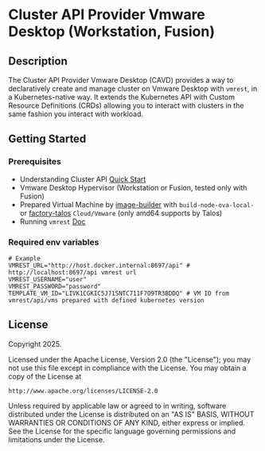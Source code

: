# Cluster API Provider Vmware Desktop (Workstation, Fusion)

## Description
The Cluster API Provider Vmware Desktop (CAVD) provides a way to declaratively create and manage cluster on Vmware Desktop with `vmrest`, in a Kubernetes-native way. It extends the Kubernetes API with Custom Resource Definitions (CRDs) allowing you to interact with clusters in the same fashion you interact with workload.

## Getting Started

### Prerequisites
- Understanding Cluster API [Quick Start](https://cluster-api.sigs.k8s.io/user/quick-start)
- Vmware Desktop Hypervisor (Workstation or Fusion, tested only with Fusion)
- Prepared Virtual Machine by [image-builder](https://image-builder.sigs.k8s.io/capi/providers/vsphere) with `build-node-ova-local-` or [factory-talos](https://factory.talos.dev/) `Cloud/Vmware` (only amd64 supports by Talos)
- Running `vmrest` [Doc](https://techdocs.broadcom.com/us/en/vmware-cis/desktop-hypervisors/fusion-pro/13-0/using-vmware-fusion/guide-and-help-using-the-vmware-fusion-rest-api/guide-and-help-use-the-fusion-api-service.html)

### Required env variables
```
# Example
VMREST_URL="http://host.docker.internal:8697/api" # http://localhost:8697/api vmrest url
VMREST_USERNAME="user"
VMREST_PASSWORD="password"
TEMPLATE_VM_ID="LIVK1CGKIC5J71SNTC711F7O9TR3BDDQ" # VM ID from vmrest/api/vms prepared with defined kubernetes version
```

## License

Copyright 2025.

Licensed under the Apache License, Version 2.0 (the "License");
you may not use this file except in compliance with the License.
You may obtain a copy of the License at

    http://www.apache.org/licenses/LICENSE-2.0

Unless required by applicable law or agreed to in writing, software
distributed under the License is distributed on an "AS IS" BASIS,
WITHOUT WARRANTIES OR CONDITIONS OF ANY KIND, either express or implied.
See the License for the specific language governing permissions and
limitations under the License.

